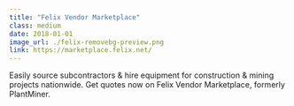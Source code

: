 ```yaml
---
title: "Felix Vendor Marketplace"
class: medium
date: 2018-01-01
image_url: ./felix-removebg-preview.png
link: https://marketplace.felix.net/
---
```


Easily source subcontractors &amp; hire equipment for construction &amp; mining projects nationwide. Get quotes now on Felix Vendor Marketplace, formerly PlantMiner.